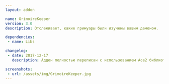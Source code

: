 ```yaml
---
layout: addon

name: GrimoireKeeper
version: 3.0
description: Отслеживает, какие гримуары были изучены вашим демоном.

dependencies:
 - name: Libs

changelog:
 - date: 2017-12-17
   description: Аддон полностью переписан с использованием Ace2 библиотек.<br>Теперь аддон работает независимо от языка клиента и сервера.

screenshots:
 - url: /assets/img/GrimoireKeeper.jpg
---
```

